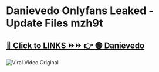 
 # Danievedo Onlyfans Leaked - Update Files mzh9t

## <h2><a href="https://clipsfans.com/Danievedo&ref=git">🔗 Click to LINKS ⏩⏩ 👉 🟢 Danievedo </a></h2>

<a href="https://clipsfans.com/Danievedo&ref=git" rel="nofollow" data-target="animated-image.originalLink"><img src="https://i.ibb.co.com/xMMVF88/686577567.gif" alt="Viral Video Original" style="max-width: 100%; display: inline-block;" data-target="animated-image.originalImage"></a>

